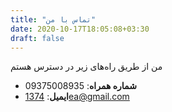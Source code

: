 ```yaml
---
title: "تماس با من"
date: 2020-10-17T18:05:08+03:30
draft: false
---
```


من از طریق راه‌های زیر در دسترس هستم 

- **شماره همراه**: 09375008935
- **ایمیل**: 1374ea@gmail.com

